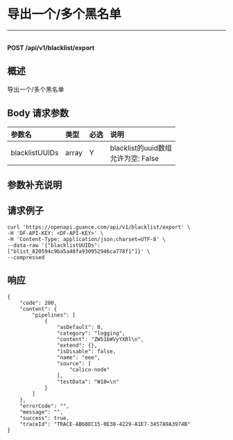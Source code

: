 # 导出一个/多个黑名单

---

<br />**POST /api/v1/blacklist/export**

## 概述
导出一个/多个黑名单




## Body 请求参数

| 参数名        | 类型     | 必选   | 说明              |
|:-----------|:-------|:-----|:----------------|
| blacklistUUIDs | array | Y | blacklist的uuid数组<br>允许为空: False <br> |

## 参数补充说明





## 请求例子
```shell
curl 'https://openapi.guance.com/api/v1/blacklist/export' \
-H 'DF-API-KEY: <DF-API-KEY>' \
-H 'Content-Type: application/json;charset=UTF-8' \
--data-raw '{"blacklistUUIDs":["blist_820594c9ba5a48fa930952946ca778f1"]}' \
--compressed 
```




## 响应
```shell
{
    "code": 200,
    "content": {
        "pipelines": [
            {
                "asDefault": 0,
                "category": "logging",
                "content": "ZW51bWVyYXRl\n",
                "extend": {},
                "isDisable": false,
                "name": "eee",
                "source": [
                    "calico-node"
                ],
                "testData": "W10=\n"
            }
        ]
    },
    "errorCode": "",
    "message": "",
    "success": true,
    "traceId": "TRACE-AB60EC15-0E38-4229-A1E7-3457A9A3974B"
} 
```




